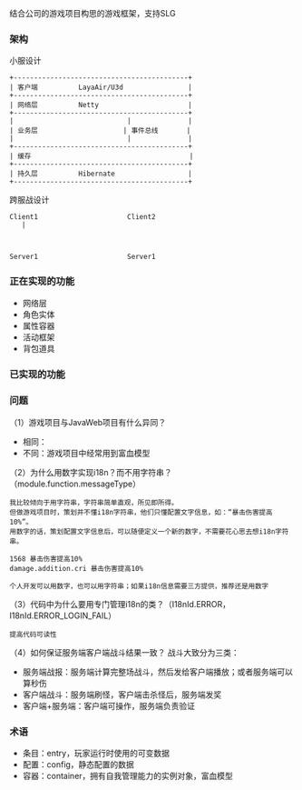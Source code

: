 结合公司的游戏项目构思的游戏框架，支持SLG


### 架构
小服设计
```
+-------------------------------------------+
| 客户端          LayaAir/U3d                |
+-------------------------------------------+
| 网络层          Netty                      |
+-------------------------------------------+
|                            |              |
| 业务层                     | 事件总线       |
|                            |              |
+-------------------------------------------+
| 缓存                                       |
+-------------------------------------------+
| 持久层          Hibernate                  |
+-------------------------------------------+
```


跨服战设计
```
Client1                      Client2
   |



Server1                      Server1

```

### 正在实现的功能
* 网络层
* 角色实体
* 属性容器
* 活动框架
* 背包道具

### 已实现的功能

### 问题

（1）游戏项目与JavaWeb项目有什么异同？
* 相同：
* 不同：游戏项目中经常用到富血模型

（2）为什么用数字实现i18n？而不用字符串？（module.function.messageType）
```
我比较倾向于用字符串，字符串简单直观，所见即所得。
但做游戏项目时，策划并不懂i18n字符串，他们只懂配置文字信息，如：“暴击伤害提高10%”。
用数字的话，策划配置文字信息后，可以随便定义一个新的数字，不需要花心思去想i18n字符串。

1568 暴击伤害提高10%
damage.addition.cri 暴击伤害提高10%

个人开发可以用数字，也可以用字符串；如果i18n信息需要三方提供，推荐还是用数字
```

（3）代码中为什么要用专门管理i18n的类？（I18nId.ERROR，I18nId.ERROR_LOGIN_FAIL）
```
提高代码可读性
```

（4）如何保证服务端客户端战斗结果一致？
战斗大致分为三类：
* 服务端战报：服务端计算完整场战斗，然后发给客户端播放；或者服务端可以算秒伤
* 客户端战斗：服务端刷怪，客户端击杀怪后，服务端发奖
* 客户端+服务端：客户端可操作，服务端负责验证

### 术语
* 条目：entry，玩家运行时使用的可变数据
* 配置：config，静态配置的数据
* 容器：container，拥有自我管理能力的实例对象，富血模型
